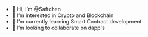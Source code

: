 - 👋 Hi, I’m @Saftchen
- 👀 I’m interested in Crypto and Blockchain
- 🌱 I’m currently learning Smart Contract development
- 💞️ I’m looking to collaborate on dapp's

<!---
Saftchen/Saftchen is a ✨ special ✨ repository because its `README.md` (this file) appears on your GitHub profile.
You can click the Preview link to take a look at your changes.
--->
